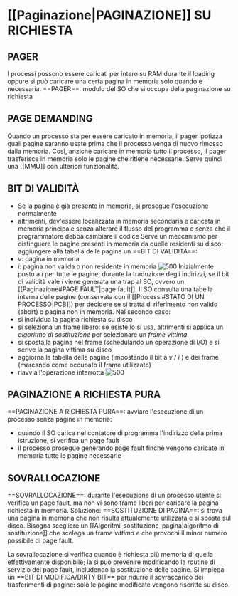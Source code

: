 # [[Paginazione|PAGINAZIONE]] SU RICHIESTA

## PAGER
I processi possono essere caricati per intero su RAM durante il loading oppure si può caricare una certa pagina in memoria solo quando è necessaria.
==PAGER==: modulo del SO che si occupa della paginazione su richiesta

## PAGE DEMANDING
Quando un processo sta per essere caricato in memoria, il pager ipotizza quali pagine saranno usate prima che il processo venga di nuovo rimosso dalla memoria.
Così, anzichè caricare in memoria tutto il processo, il pager trasferisce in memoria solo le pagine che ritiene necessarie.
Serve quindi una [[MMU]] con ulteriori funzionalità.

## BIT DI VALIDITÀ
- Se la pagina è già presente in memoria, si prosegue l'esecuzione normalmente
- altrimenti, dev'essere localizzata in memoria secondaria e caricata in memoria principale senza alterare il flusso del programma e senza che il programmatore debba cambiare il codice
Serve un meccanismo per distinguere le pagine presenti in memoria da quelle residenti su disco: aggiungere alla tabella delle pagine un ==BIT DI VALIDITÀ==:
- _v_: pagina in memoria
- _i_: pagina non valida o non residente in memoria
![500](bit_di_validita1.png)
Inizialmente posto a _i_ per tutte le pagine; durante la traduzione degli indirizzi, se il bit di validità vale _i_ viene generata una trap al SO, ovvero un [[Paginazione#PAGE FAULT|page fault]].
Il SO consulta una tabella interna delle pagine (conservata con il [[Processi#STATO DI UN PROCESSO|PCB]]) per decidere se si tratta di riferimento non valido (abort) o pagina non in memoria.
Nel secondo caso:
- si individua la pagina richiesta su disco
- si seleziona un frame libero: se esiste lo si usa, altrimenti si applica un _algoritmo di sostituzione_ per selezionare un _frame vittima_
- si sposta la pagina nel frame (schedulando un operazione di I/O) e si scrive la pagina vittima su disco
- aggiorna la tabella delle pagine (impostando il bit a _v_ / _i_ ) e dei frame (marcando come occupato il frame utilizzato)
- riavvia l'operazione interrotta
![500](bit_di_validita2.png)

## PAGINAZIONE A RICHIESTA PURA
==PAGINAZIONE A RICHIESTA PURA==: avviare l'esecuzione di un processo senza pagine in memoria:
- quando il SO carica nel contatore di programma l'indirizzo della prima istruzione, si verifica un page fault
- il processo prosegue generando page fault finchè vengono caricate in memoria tutte le pagine necessarie

## SOVRALLOCAZIONE
==SOVRALLOCAZIONE==: durante l'esecuzione di un processo utente si verifica un page fault, ma non vi sono frame liberi per caricare la pagina richiesta in memoria.
Soluzione: ==SOSTITUZIONE DI PAGINA==: si trova una pagina in memoria che non risulta attualemente utilizzata e si sposta sul disco.
Bisogna scegliere un [[Algoritmi_sostituzione_pagina|algoritmo di sostituzione]] che scelega un frame _vittima_ e che provochi il minor numero possibile di page fault.

La sovrallocazione si verifica quando è richiesta più memoria di quella effettivamente disponibile; la si può prevenire modificando la routine di servizio del page fault, includendo la sostituzione delle pagine.
Si impiega un ==BIT DI MODIFICA/DIRTY BIT== per ridurre il sovraccarico dei trasferimenti di pagine: solo le pagine modificate vengono riscritte su disco.